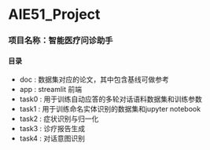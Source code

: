 # AIE51_Project
### 项目名称：智能医疗问诊助手
#### 目录
- doc : 数据集对应的论文，其中包含基线可做参考
- app : streamlit 前端
- task0 : 用于训练自动应答的多轮对话语料数据集和训练参数
- task1 : 用于训练命名实体识别的数据集和jupyter notebook
- task2 : 症状识别与归一化
- task3 : 诊疗报告生成
- task4 : 对话意图识别
